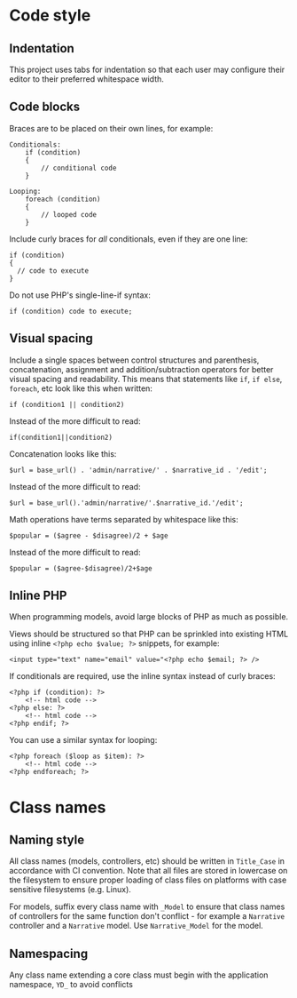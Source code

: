 # Code style

## Indentation
This project uses tabs for indentation so that each user may configure their
editor to their preferred whitespace width.


## Code blocks
Braces are to be placed on their own lines, for example:

    Conditionals:
        if (condition)
        {
            // conditional code
        }

    Looping:
        foreach (condition)
        {
            // looped code
        }

Include curly braces for *all* conditionals, even if they are one line:

    if (condition)
    {
      // code to execute
    }

Do not use PHP's single-line-if syntax:

    if (condition) code to execute;


## Visual spacing
Include a single spaces between control structures and parenthesis,
concatenation, assignment and addition/subtraction operators for better visual
spacing and readability. This means that statements like ```if```, ```if else```, ```foreach```,
etc look like this when written:

    if (condition1 || condition2)

Instead of the more difficult to read:

    if(condition1||condition2)


Concatenation looks like this:

    $url = base_url() . 'admin/narrative/' . $narrative_id . '/edit';

Instead of the more difficult to read:

    $url = base_url().'admin/narrative/'.$narrative_id.'/edit';


Math operations have terms separated by whitespace like this:

    $popular = ($agree - $disagree)/2 + $age

Instead of the more difficult to read:

    $popular = ($agree-$disagree)/2+$age


## Inline PHP
When programming models, avoid large blocks of PHP as much as possible.

Views should be structured so that PHP can be sprinkled into existing HTML using
inline ```<?php echo $value; ?>``` snippets, for example:

    <input type="text" name="email" value="<?php echo $email; ?> />

If conditionals are required, use the inline syntax instead of curly braces:

    <?php if (condition): ?>
        <!-- html code -->
    <?php else: ?>
        <!-- html code -->
    <?php endif; ?>

You can use a similar syntax for looping:

    <?php foreach ($loop as $item): ?>
        <!-- html code -->
    <?php endforeach; ?>



# Class names

## Naming style
All class names (models, controllers, etc) should be written in ```Title_Case``` in
accordance with CI convention. Note that all files are stored in lowercase on
the filesystem to ensure proper loading of class files on platforms with case
sensitive filesystems (e.g. Linux).

For models, suffix every class name with ```_Model``` to ensure that class names of
controllers for the same function don't conflict - for example a ```Narrative```
controller and a ```Narrative``` model. Use ```Narrative_Model``` for the model.


## Namespacing
Any class name extending a core class must begin with the application namespace,
```YD_``` to avoid conflicts
